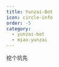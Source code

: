 ```yaml
---
title: Yunzai-Bot
icon: circle-info
order: -5
category:
  - yunzai-bot
  - miao-yunzai
---
```


挖个坑先
